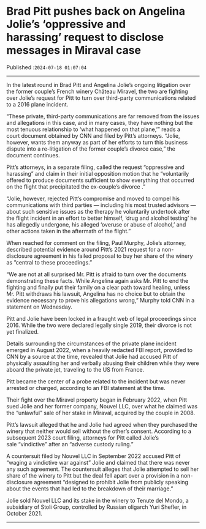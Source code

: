 # Brad Pitt pushes back on Angelina Jolie’s ‘oppressive and harassing’ request to disclose messages in Miraval case

Published :`2024-07-18 01:07:04`

---

In the latest round in Brad Pitt and Angelina Jolie’s ongoing litigation over the former couple’s French winery Château Miravel, the two are fighting over Jolie’s request for Pitt to turn over third-party communications related to a 2016 plane incident.

“These private, third-party communications are far removed from the issues and allegations in this case, and in many cases, they have nothing but the most tenuous relationship to ‘what happened on that plane,’” reads a court document obtained by CNN and filed by Pitt’s attorneys. “Jolie, however, wants them anyway as part of her efforts to turn this business dispute into a re-litigation of the former couple’s divorce case,” the document continues.

Pitt’s attorneys, in a separate filing, called the request “oppressive and harassing” and claim in their initial opposition motion that he “voluntarily offered to produce documents sufficient to show everything that occurred on the flight that precipitated the ex-couple’s divorce .”

“Jolie, however, rejected Pitt’s compromise and moved to compel his communications with third parties — including his most trusted advisors — about such sensitive issues as the therapy he voluntarily undertook after the flight incident in an effort to better himself, ‘drug and alcohol testing’ he has allegedly undergone, his alleged ‘overuse or abuse of alcohol,’ and other actions taken in the aftermath of the flight.”

When reached for comment on the filing, Paul Murphy, Jolie’s attorney, described potential evidence around Pitt’s 2021 request for a non-disclosure agreement in his failed proposal to buy her share of the winery as ”central to these proceedings.”

“We are not at all surprised Mr. Pitt is afraid to turn over the documents demonstrating these facts. While Angelina again asks Mr. Pitt to end the fighting and finally put their family on a clear path toward healing, unless Mr. Pitt withdraws his lawsuit, Angelina has no choice but to obtain the evidence necessary to prove his allegations wrong,” Murphy told CNN in a statement on Wednesday.

Pitt and Jolie have been locked in a fraught web of legal proceedings since 2016. While the two were declared legally single 2019, their divorce is not yet finalized.

Details surrounding the circumstances of the private plane incident emerged in August 2022, when a heavily redacted FBI report, provided to CNN by a source at the time, revealed that Jolie had accused Pitt of physically assaulting her and verbally abusing their children while they were aboard the private jet, traveling to the US from France.

Pitt became the center of a probe related to the incident but was never arrested or charged, according to an FBI statement at the time.

Their fight over the Miravel property began in February 2022, when Pitt sued Jolie and her former company, Nouvel LLC, over what he claimed was the “unlawful” sale of her stake in Miraval, acquired by the couple in 2008.

Pitt’s lawsuit alleged that he and Jolie had agreed when they purchased the winery that neither would sell without the other’s consent. According to a subsequent 2023 court filing, attorneys for Pitt called Jolie’s sale “vindictive” after an “adverse custody ruling.”

A countersuit filed by Nouvel LLC in September 2022 accused Pitt of “waging a vindictive war against” Jolie and claimed that there was never any such agreement. The countersuit alleges that Jolie attempted to sell her share of the winery to Pitt but the deal fell apart over a provision in a non-disclosure agreement “designed to prohibit Jolie from publicly speaking about the events that had led to the breakdown of their marriage.”

Jolie sold Nouvel LLC and its stake in the winery to Tenute del Mondo, a subsidiary of Stoli Group, controlled by Russian oligarch Yuri Shefler, in October 2021.

---

